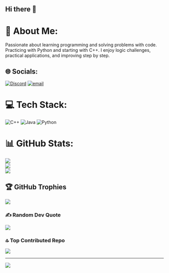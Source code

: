 ## Hi there 👋
# 💫 About Me:
Passionate about learning programming and solving problems with code. Practicing with Python and starting with C++. I enjoy logic challenges, practical applications, and improving step by step.



## 🌐 Socials:
[![Discord](https://img.shields.io/badge/Discord-%237289DA.svg?logo=discord&logoColor=white)](https://discord.gg/#0286) [![email](https://img.shields.io/badge/Email-D14836?logo=gmail&logoColor=white)](mailto:andreaiglesias2711@gmail.com) 

# 💻 Tech Stack:
![C++](https://img.shields.io/badge/c++-%2300599C.svg?style=for-the-badge&logo=c%2B%2B&logoColor=white) ![Java](https://img.shields.io/badge/java-%23ED8B00.svg?style=for-the-badge&logo=openjdk&logoColor=white) ![Python](https://img.shields.io/badge/python-3670A0?style=for-the-badge&logo=python&logoColor=ffdd54)
# 📊 GitHub Stats:
![](https://github-readme-stats.vercel.app/api?username=andyigle27&theme=tokyonight&hide_border=false&include_all_commits=true&count_private=true)<br/>
![](https://nirzak-streak-stats.vercel.app/?user=andyigle27&theme=tokyonight&hide_border=false)<br/>
![](https://github-readme-stats.vercel.app/api/top-langs/?username=andyigle27&theme=tokyonight&hide_border=false&include_all_commits=true&count_private=true&layout=compact)

## 🏆 GitHub Trophies
![](https://github-profile-trophy.vercel.app/?username=andyigle27&theme=tokyonight&no-frame=true&no-bg=false&margin-w=4)

### ✍️ Random Dev Quote
![](https://quotes-github-readme.vercel.app/api?type=horizontal&theme=tokyonight)

### 🔝 Top Contributed Repo
![](https://github-contributor-stats.vercel.app/api?username=andyigle27&limit=5&theme=tokyonight&combine_all_yearly_contributions=true)

---
[![](https://visitcount.itsvg.in/api?id=andyigle27&icon=7&color=10)](https://visitcount.itsvg.in)

<!-- Proudly created with GPRM ( https://gprm.itsvg.in ) -->
